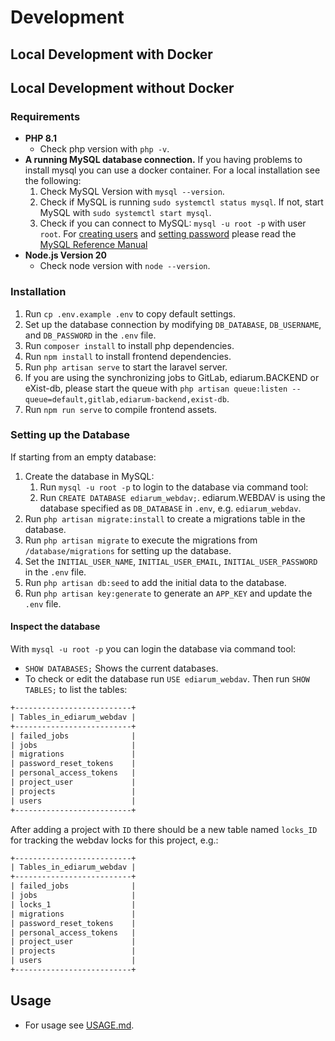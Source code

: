 # Development

## Local Development with Docker

## Local Development without Docker

### Requirements

* **PHP 8.1**
  * Check php version with `php -v`.
* **A running MySQL database connection.** If you having problems to install mysql you can use a docker container. For a local installation see the following:
  1. Check MySQL Version with `mysql --version`.
  2. Check if MySQL is running `sudo systemctl status mysql`. If not, start MySQL with `sudo systemctl start mysql`.
  3. Check if you can connect to MySQL: `mysql -u root -p` with user `root`. For [creating users](https://dev.mysql.com/doc/refman/8.4/en/create-user.html) and [setting password](https://dev.mysql.com/doc/refman/8.4/en/set-password.html) please read the [MySQL Reference Manual](https://dev.mysql.com/doc/refman/8.4/en/)
* **Node.js Version 20**
  * Check node version with `node --version`.

### Installation

1. Run `cp .env.example .env` to copy default settings.
2. Set up the database connection by modifying `DB_DATABASE`, `DB_USERNAME`, and `DB_PASSWORD` in the `.env` file.
3. Run `composer install` to install php dependencies.
4. Run `npm install` to install frontend dependencies.
5. Run `php artisan serve` to start the laravel server.
6. If you are using the synchronizing jobs to GitLab, ediarum.BACKEND or eXist-db, please start the queue with `php artisan queue:listen --queue=default,gitlab,ediarum-backend,exist-db`.
7. Run `npm run serve` to compile frontend assets.

### Setting up the Database

If starting from an empty database:

1. Create the database in MySQL:
   1. Run `mysql -u root -p` to login to the database via command tool:
   2. Run `CREATE DATABASE ediarum_webdav;`. ediarum.WEBDAV is using the database specified as `DB_DATABASE` in `.env`, e.g. `ediarum_webdav`.
2. Run `php artisan migrate:install` to create a migrations table in the database.
3. Run `php artisan migrate` to execute the migrations from `/database/migrations` for setting up the database.
4. Set the `INITIAL_USER_NAME`, `INITIAL_USER_EMAIL`, `INITIAL_USER_PASSWORD` in the `.env` file.
5. Run `php artisan db:seed` to add the initial data to the database.
6. Run `php artisan key:generate` to generate an `APP_KEY` and update the `.env` file.

#### Inspect the database

With `mysql -u root -p` you can login the database via command tool:

* `SHOW DATABASES;` Shows the current databases.
* To check or edit the database run `USE ediarum_webdav`. Then run `SHOW TABLES;` to list the tables:

```txt
+--------------------------+
| Tables_in_ediarum_webdav |
+--------------------------+
| failed_jobs              |
| jobs                     |
| migrations               |
| password_reset_tokens    |
| personal_access_tokens   |
| project_user             |
| projects                 |
| users                    |
+--------------------------+
```

After adding a project with `ID` there should be a new table named `locks_ID` for tracking the webdav locks for this project, e.g.:

```txt
+--------------------------+
| Tables_in_ediarum_webdav |
+--------------------------+
| failed_jobs              |
| jobs                     |
| locks_1                  |
| migrations               |
| password_reset_tokens    |
| personal_access_tokens   |
| project_user             |
| projects                 |
| users                    |
+--------------------------+
```

## Usage

* For usage see [USAGE.md](USAGE.md).

